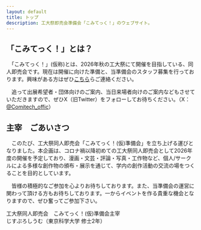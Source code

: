 ```yaml
---
layout: default
title: トップ
description: 工大祭即売会準備会「こみてっく！」のウェブサイト。
---
```

## 「こみてっく！」とは？
　「こみてっく！」(仮称)とは、2026年秋の工大祭にて開催を目指している、同人即売会です。現在は開催に向けた準備と、当準備会のスタッフ募集を行っております。興味がある方はぜひ[こちら](/staff)らご連絡ください。


　追って出展希望者・団体向けのご案内、当日来場者向けのご案内などもさせていただきますので、ぜひX（旧Twitter）をフォローしてお待ちください。（X：[@Comitech_offic](https://x.com/Comitech_offic)）

## 主宰　ごあいさつ
　このたび、工大祭同人即売会「こみてっく！(仮)準備会」を立ち上げる運びとなりました。本企画は、コロナ禍以降初めての工大祭同人即売会として2026年度の開催を予定しており、漫画・文芸・評論・写真・工作物など、個人/サークルによる多様な創作物の頒布・展示を通じて、学内の創作活動の交流の場をつくることを目的としています。

　皆様の積極的なご参加を心よりお待ちしております。また、当準備会の運営に関わって頂ける方もお待ちしております。一からイベントを作る貴重な機会となりますので、ぜひ奮ってご参加下さい。

工大祭同人即売会　こみてっく！(仮)準備会主宰\
じすぷろしうむ（東京科学大学 修士2年）
